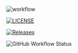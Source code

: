 ![workflow](https://github.com/40794505-MonHtooAung/sem/actions/workflows/main.yml/badge.svg)

[![LICENSE](https://img.shields.io/github/license/40794505-MonHtooAung/sem.svg?style=flat-square)](https://github.com/40794505-MonHtooAUng/sem/blob/master/LICENSE)

[![Releases](https://img.shields.io/github/release/40794505-MonHtooAung/sem/all.svg?style=flat-square)](https://github.com/40794505-MonHtooAung/sem/releases)

![GitHub Workflow Status](https://img.shields.io/github/actions/workflow/status/40794505-MonHtooAung/sem/main.yml?branch=develop&style=flat-square)